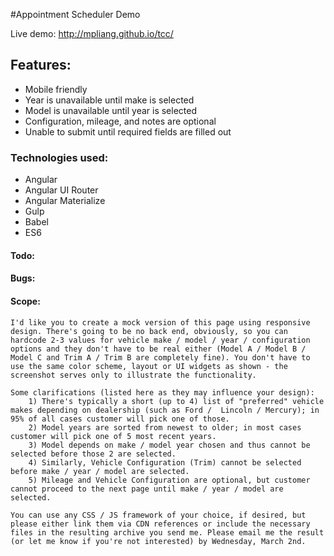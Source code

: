#Appointment Scheduler Demo

Live demo: http://mpliang.github.io/tcc/

## Features:

- Mobile friendly
- Year is unavailable until make is selected
- Model is unavailable until year is selected
- Configuration, mileage, and notes are optional
- Unable to submit until required fields are filled out

### Technologies used:

- Angular
- Angular UI Router
- Angular Materialize
- Gulp
- Babel
- ES6

#### Todo:

#### Bugs:

#### Scope:

```
I'd like you to create a mock version of this page using responsive design. There's going to be no back end, obviously, so you can hardcode 2-3 values for vehicle make / model / year / configuration options and they don't have to be real either (Model A / Model B / Model C and Trim A / Trim B are completely fine). You don't have to use the same color scheme, layout or UI widgets as shown - the screenshot serves only to illustrate the functionality.

Some clarifications (listed here as they may influence your design):
    1) There's typically a short (up to 4) list of "preferred" vehicle makes depending on dealership (such as Ford /  Lincoln / Mercury); in 95% of all cases customer will pick one of those.
    2) Model years are sorted from newest to older; in most cases customer will pick one of 5 most recent years.
    3) Model depends on make / model year chosen and thus cannot be selected before those 2 are selected.
    4) Similarly, Vehicle Configuration (Trim) cannot be selected before make / year / model are selected.
    5) Mileage and Vehicle Configuration are optional, but customer cannot proceed to the next page until make / year / model are selected.

You can use any CSS / JS framework of your choice, if desired, but please either link them via CDN references or include the necessary files in the resulting archive you send me. Please email me the result (or let me know if you're not interested) by Wednesday, March 2nd.
```
